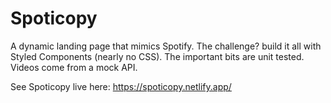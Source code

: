 # Spoticopy

A dynamic landing page that mimics Spotify. The challenge? build it all with Styled Components (nearly no CSS). The important bits are unit tested. Videos come from a mock API.

See Spoticopy live here: https://spoticopy.netlify.app/
